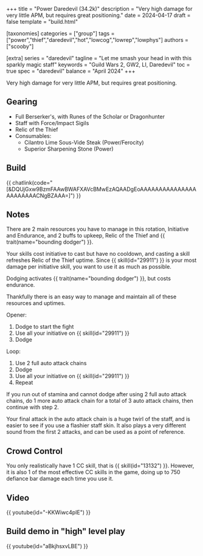 +++
title = "Power Daredevil (34.2k)"
description = "Very high damage for very little APM, but requires great positioning."
date = 2024-04-17
draft = false
template = "build.html"


[taxonomies]
categories = ["group"]
tags = ["power","thief","daredevil","hot","lowcog","lowrep","lowphys"]
authors = ["scooby"]

[extra]
series = "daredevil"
tagline = "Let me smash your head in with this sparkly magic staff"
keywords = "Guild Wars 2, GW2, LI, Daredevil"
toc = true
spec = "daredevil"
balance = "April 2024"
+++

Very high damage for very little APM, but requires great positioning.

## Gearing

- Full Berserker's, with Runes of the Scholar or Dragonhunter
- Staff with Force/Impact Sigils
- Relic of the Thief
- Consumables:
  - Cilantro Lime Sous-Vide Steak (Power/Ferocity)
  - Superior Sharpening Stone (Power)

## Build

{{ chatlink(code="[&DQUjGxw9BzmFAAwBWAFXAVcBMwEzAQAADgEoAAAAAAAAAAAAAAAAAAAAAAACNgBZAAA=]") }}

## Notes

There are 2 main resources you have to manage in this rotation, Initiative and Endurance, and 2 buffs to upkeep, Relic of the Thief and {{ trait(name="bounding dodger") }}. 

Your skills cost initiative to cast but have no cooldown, and casting a skill refreshes Relic of the Thief uptime. Since {{ skill(id="29911") }} is your most damage per initiative skill, you want to use it as much as possible.

Dodging activates {{ trait(name="bounding dodger") }}, but costs endurance.

Thankfully there is an easy way to manage and maintain all of these resources and uptimes.

Opener:
1) Dodge to start the fight
2) Use all your initiative on {{ skill(id="29911") }}
3) Dodge

Loop:
1. Use 2 full auto attack chains
2. Dodge
3. Use all your initiative on {{ skill(id="29911") }}
4. Repeat

If you run out of stamina and cannot dodge after using 2 full auto attack chains, do 1 more auto attack chain for a total of 3 auto attack chains, then continue with step 2.

Your final attack in the auto attack chain is a huge twirl of the staff, and is easier to see if you use a flashier staff skin. It also plays a very different sound from the first 2 attacks, and can be used as a point of reference.

## Crowd Control

You only realistically have 1 CC skill, that is {{ skill(id="13132") }}. However, it is also 1 of the most effective CC skills in the game, doing up to 750 defiance bar damage each time you use it.

## Video

{{ youtube(id="-KKWiwc4pIE") }}

## Build demo in "high" level play

{{ youtube(id="aBkjhsxvLBE") }}
